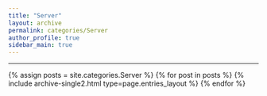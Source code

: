 ```yaml
---
title: "Server"
layout: archive
permalink: categories/Server
author_profile: true
sidebar_main: true
---
```


<!-- 공백이 포함되어 있는 카테고리 이름의 경우 site.categories['a b c'] 이런식으로! -->

***

{% assign posts = site.categories.Server %}
{% for post in posts %} {% include archive-single2.html type=page.entries_layout %} {% endfor %}
